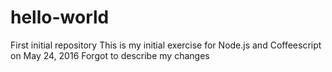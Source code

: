 # hello-world
First initial repository
This is my initial exercise for Node.js and Coffeescript on May 24, 2016
Forgot to describe my changes
